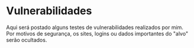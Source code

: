 # Vulnerabilidades

Aqui será postado alguns testes de vulnerabilidades realizados por mim.
Por motivos de segurança, os sites, logins ou dados importantes do "alvo" serão ocultados.

